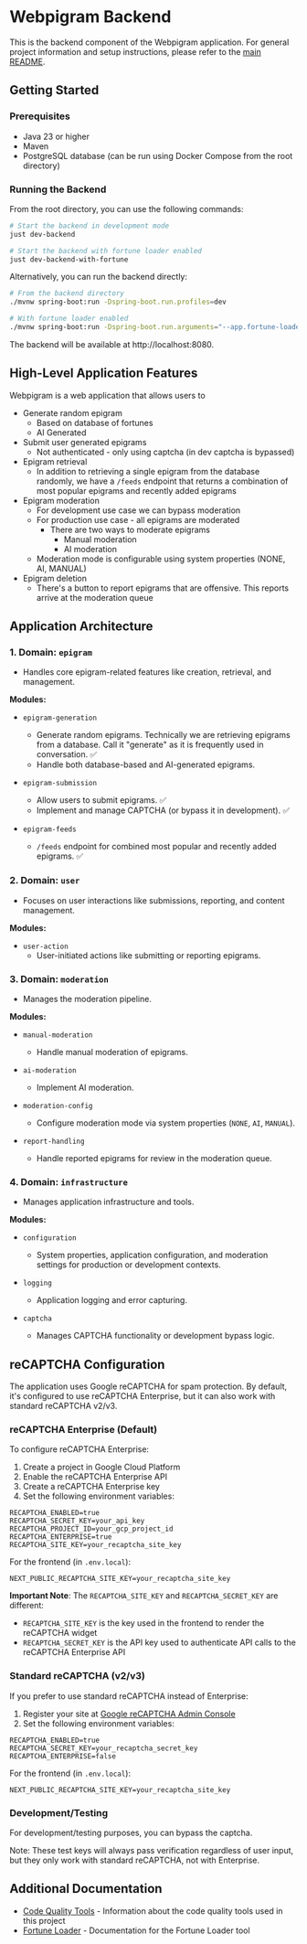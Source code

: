 # Webpigram Backend

This is the backend component of the Webpigram application. For general project information and setup instructions, please refer to the [main README](../README.md).

## Getting Started

### Prerequisites

- Java 23 or higher
- Maven
- PostgreSQL database (can be run using Docker Compose from the root directory)

### Running the Backend

From the root directory, you can use the following commands:

```bash
# Start the backend in development mode
just dev-backend

# Start the backend with fortune loader enabled
just dev-backend-with-fortune
```

Alternatively, you can run the backend directly:

```bash
# From the backend directory
./mvnw spring-boot:run -Dspring-boot.run.profiles=dev

# With fortune loader enabled
./mvnw spring-boot:run -Dspring-boot.run.arguments="--app.fortune-loader.enabled=true" -Dspring-boot.run.profiles=dev
```

The backend will be available at http://localhost:8080.

## High-Level Application Features

Webpigram is a web application that allows users to
- Generate random epigram
  - Based on database of fortunes
  - AI Generated
- Submit user generated epigrams
  - Not authenticated - only using captcha (in dev captcha is bypassed)
- Epigram retrieval
  - In addition to retrieving a single epigram from the database randomly, we have a `/feeds` endpoint that returns a combination of most popular epigrams and recently added epigrams
- Epigram moderation
  - For development use case we can bypass moderation
  - For production use case - all epigrams are moderated
    - There are two ways to moderate epigrams
      - Manual moderation
      - AI moderation
  - Moderation mode is configurable using system properties (NONE, AI, MANUAL)
- Epigram deletion
  - There's a button to report epigrams that are offensive. This reports arrive at the moderation queue

## Application Architecture

### 1. Domain: `epigram`

- Handles core epigram-related features like creation, retrieval, and management.

**Modules:**

- `epigram-generation`
  - Generate random epigrams. Technically we are retrieving epigrams from a database. Call it "generate" as it is frequently used in conversation. ✅
  - Handle both database-based and AI-generated epigrams.

- `epigram-submission`
  - Allow users to submit epigrams. ✅
  - Implement and manage CAPTCHA (or bypass it in development). ✅

- `epigram-feeds`
  - `/feeds` endpoint for combined most popular and recently added epigrams. ✅

### 2. Domain: `user`

- Focuses on user interactions like submissions, reporting, and content management.

**Modules:**

- `user-action`
  - User-initiated actions like submitting or reporting epigrams.

### 3. Domain: `moderation`

- Manages the moderation pipeline.

**Modules:**

- `manual-moderation`
  - Handle manual moderation of epigrams.

- `ai-moderation`
  - Implement AI moderation.

- `moderation-config`
  - Configure moderation mode via system properties (`NONE`, `AI`, `MANUAL`).

- `report-handling`
  - Handle reported epigrams for review in the moderation queue.

### 4. Domain: `infrastructure`

- Manages application infrastructure and tools.

**Modules:**

- `configuration`
  - System properties, application configuration, and moderation settings for production or development contexts.

- `logging`
  - Application logging and error capturing.

- `captcha`
  - Manages CAPTCHA functionality or development bypass logic.

## reCAPTCHA Configuration

The application uses Google reCAPTCHA for spam protection. By default, it's configured to use reCAPTCHA Enterprise, but it can also work with standard reCAPTCHA v2/v3.

### reCAPTCHA Enterprise (Default)

To configure reCAPTCHA Enterprise:

1. Create a project in Google Cloud Platform
2. Enable the reCAPTCHA Enterprise API
3. Create a reCAPTCHA Enterprise key
4. Set the following environment variables:

```
RECAPTCHA_ENABLED=true
RECAPTCHA_SECRET_KEY=your_api_key
RECAPTCHA_PROJECT_ID=your_gcp_project_id
RECAPTCHA_ENTERPRISE=true
RECAPTCHA_SITE_KEY=your_recaptcha_site_key
```

For the frontend (in `.env.local`):
```
NEXT_PUBLIC_RECAPTCHA_SITE_KEY=your_recaptcha_site_key
```

**Important Note**: The `RECAPTCHA_SITE_KEY` and `RECAPTCHA_SECRET_KEY` are different:
- `RECAPTCHA_SITE_KEY` is the key used in the frontend to render the reCAPTCHA widget
- `RECAPTCHA_SECRET_KEY` is the API key used to authenticate API calls to the reCAPTCHA Enterprise API

### Standard reCAPTCHA (v2/v3)

If you prefer to use standard reCAPTCHA instead of Enterprise:

1. Register your site at [Google reCAPTCHA Admin Console](https://www.google.com/recaptcha/admin)
2. Set the following environment variables:

```
RECAPTCHA_ENABLED=true
RECAPTCHA_SECRET_KEY=your_recaptcha_secret_key
RECAPTCHA_ENTERPRISE=false
```

For the frontend (in `.env.local`):
```
NEXT_PUBLIC_RECAPTCHA_SITE_KEY=your_recaptcha_site_key
```

### Development/Testing

For development/testing purposes, you can bypass the captcha.

Note: These test keys will always pass verification regardless of user input, but they only work with standard reCAPTCHA, not with Enterprise.

## Additional Documentation

- [Code Quality Tools](README-TOOLS.md) - Information about the code quality tools used in this project
- [Fortune Loader](src/main/java/io/mpj/webpigram/tools/README.md) - Documentation for the Fortune Loader tool
